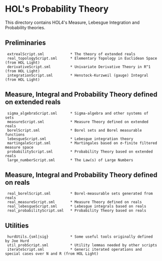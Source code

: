 # HOL's Probability Theory

This directory contains HOL4's Measure, Lebesgue Integration and Probability theories.

## Preliminaries

     extrealScript.sml            * The theory of extended reals
     real_topologyScript.sml      * Elementary Topology in Euclidean Space (from HOL Light)
     derivativeScript.sml         * Univariate Derivative Theory in R^1 (from HOL Light)
     integrationScript.sml        * Henstock-Kurzweil (gauge) Integral (from HOL Light)

## Measure, Integral and Probability Theory defined on extended reals

     sigma_algebraScript.sml      * Sigma-algebra and other systems of sets
     measureScript.sml            * Measure Theory defined on extended reals
     borelScript.sml              * Borel sets and Borel measurable functions
     lebesgueScript.sml           * Lebesgue integration theory
     martingaleScript.sml         * Martingales based on σ-finite filtered measure space
     probabilityScript.sml        * Probability Theory based on extended reals
     large_numberScript.sml       * The Law(s) of Large Numbers

## Measure, Integral and Probability Theory defined on reals

     real_borelScript.sml         * Borel-measurable sets generated from reals
     real_measureScript.sml       * Measure Theory defined on reals
     real_lebesgueScript.sml      * Lebesgue integrals based on reals
     real_probabilityScript.sml   * Probability Theory based on reals

## Utilities

     hurdUtils.{sml|sig}          * Some useful tools originally defined by Joe Hurd
     util_probScript.sml          * Utility lemmas needed by other scripts
     iterateScript.sml            * Generic iterated operations and special cases over N and R (from HOL Light)
